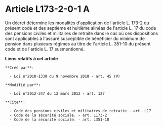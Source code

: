 # Article L173-2-0-1 A

Un décret détermine les modalités d'application de l'article L. 173-2 du présent code et des septième et huitième alinéas de
l'article L. 17 du code des pensions civiles et militaires de retraite dans le cas où ces dispositions sont applicables à
l'assuré susceptible de bénéficier du minimum de pension dans plusieurs régimes au titre de l'article L. 351-10 du présent
code et de l'article L. 17 susmentionné.

**Liens relatifs à cet article**

	**Créé par**:

	  - Loi n°2010-1330 du 9 novembre 2010 - art. 45 (V)

	**Modifié par**:

	  - Loi n°2012-347 du 12 mars 2012 - art. 127

	**Cite**:

	  - Code des pensions civiles et militaires de retraite - art. L17
	  - Code de la sécurité sociale. - art. L173-2
	  - Code de la sécurité sociale. - art. L351-10
